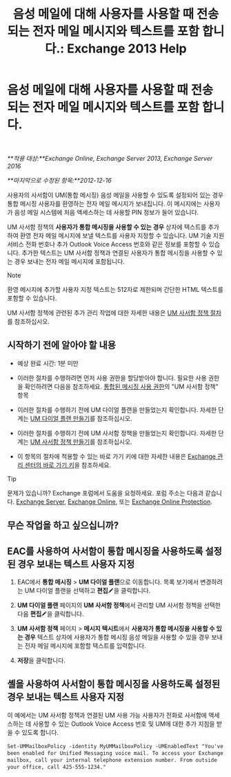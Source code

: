 ﻿---
title: '음성 메일에 대해 사용자를 사용할 때 전송 되는 전자 메일 메시지와 텍스트를 포함 합니다.: Exchange 2013 Help'
TOCTitle: 음성 메일에 대해 사용자를 사용할 때 전송 되는 전자 메일 메시지와 텍스트를 포함 합니다.
ms:assetid: 3e8292fb-0cdb-445d-8048-a59af7c38d63
ms:mtpsurl: https://technet.microsoft.com/ko-kr/library/Bb201679(v=EXCHG.150)
ms:contentKeyID: 51407684
ms.date: 05/22/2018
mtps_version: v=EXCHG.150
ms.translationtype: MT
---

# 음성 메일에 대해 사용자를 사용할 때 전송 되는 전자 메일 메시지와 텍스트를 포함 합니다.

 

_**적용 대상:**Exchange Online, Exchange Server 2013, Exchange Server 2016_

_**마지막으로 수정된 항목:**2012-12-16_

사용자의 사서함이 UM(통합 메시징) 음성 메일을 사용할 수 있도록 설정되어 있는 경우 통합 메시징 사용자를 환영하는 전자 메일 메시지가 보내집니다. 이 메시지에는 사용자가 음성 메일 시스템에 처음 액세스하는 데 사용할 PIN 정보가 들어 있습니다.

UM 사서함 정책의 **사용자가 통합 메시징을 사용할 수 있는 경우** 상자에 텍스트를 추가하여 환영 전자 메일 메시지에 보낼 텍스트를 사용자 지정할 수 있습니다. UM 기술 지원 서비스 전화 번호나 추가 Outlook Voice Access 번호와 같은 정보를 포함할 수 있습니다. 추가한 텍스트는 UM 사서함 정책과 연결된 사용자가 통합 메시징을 사용할 수 있는 경우 보내는 전자 메일 메시지에 포함됩니다.


> [!NOTE]
> 환영 메시지에 추가할 사용자 지정 텍스트는 512자로 제한되며 간단한 HTML 텍스트를 포함할 수 있습니다.



UM 사서함 정책에 관련된 추가 관리 작업에 대한 자세한 내용은 [UM 사서함 정책 절차](um-mailbox-policy-procedures-exchange-2013-help.md)를 참조하십시오.

## 시작하기 전에 알아야 할 내용

  - 예상 완료 시간: 1분 미만

  - 이러한 절차를 수행하려면 먼저 사용 권한을 할당받아야 합니다. 필요한 사용 권한을 확인하려면 다음을 참조하세요. [통합된 메시징 사용 권한](unified-messaging-permissions-exchange-2013-help.md)의 "UM 사서함 정책" 항목

  - 이러한 절차를 수행하기 전에 UM 다이얼 플랜을 만들었는지 확인합니다. 자세한 단계는 [UM 다이얼 플랜 만들기](create-a-um-dial-plan-exchange-2013-help.md)를 참조하십시오.

  - 이러한 절차를 수행하기 전에 UM 사서함 정책을 만들었는지 확인합니다. 자세한 단계는 [UM 사서함 정책 만들기](create-a-um-mailbox-policy-exchange-2013-help.md)를 참조하십시오.

  - 이 항목의 절차에 적용할 수 있는 바로 가기 키에 대한 자세한 내용은 [Exchange 관리 센터의 바로 가기 키](keyboard-shortcuts-in-the-exchange-admin-center-exchange-online-protection-help.md)을 참조하세요.


> [!TIP]
> 문제가 있습니까? Exchange 포럼에서 도움을 요청하세요. 포럼 주소는 다음과 같습니다. <A href="https://go.microsoft.com/fwlink/p/?linkid=60612">Exchange Server</A>, <A href="https://go.microsoft.com/fwlink/p/?linkid=267542">Exchange Online</A>, 또는 <A href="https://go.microsoft.com/fwlink/p/?linkid=285351">Exchange Online Protection</A>.



## 무슨 작업을 하고 싶으십니까?

## EAC를 사용하여 사서함이 통합 메시징을 사용하도록 설정된 경우 보내는 텍스트 사용자 지정

1.  EAC에서 **통합 메시징** \> **UM 다이얼 플랜**으로 이동합니다. 목록 보기에서 변경하려는 UM 다이얼 플랜을 선택하고 **편집**![편집 아이콘](images/JJ218640.6f53ccb2-1f13-4c02-bea0-30690e6ea71d(EXCHG.150).gif "편집 아이콘")을 클릭합니다.

2.  **UM 다이얼 플랜** 페이지의 **UM 사서함 정책**에서 관리할 UM 사서함 정책을 선택한 다음 **편집**![편집 아이콘](images/JJ218640.6f53ccb2-1f13-4c02-bea0-30690e6ea71d(EXCHG.150).gif "편집 아이콘")을 클릭합니다.

3.  **UM 사서함 정책** 페이지 \> **메시지 텍시트**에서 **사용자가 통합 메시징을 사용할 수 있는 경우** 텍스트 상자에 사용자가 통합 메시징 음성 메일을 사용할 수 있을 경우 보내는 전자 메일 메시지에 포함할 텍스트를 입력합니다.

4.  **저장**을 클릭합니다.

## 셸을 사용하여 사서함이 통합 메시징을 사용하도록 설정된 경우 보내는 텍스트 사용자 지정

이 예에서는 UM 사서함 정책과 연결된 UM 사용 가능 사용자가 전화로 사서함에 액세스하는 데 사용할 수 있는 Outlook Voice Access 번호 및 UM에 대한 추가 지침을 받을 수 있도록 합니다.

    Set-UMMailboxPolicy -identity MyUMMailboxPolicy -UMEnabledText "You've been enabled for Unified Messaging voice mail. To access your Exchange mailbox, call your internal telephone extension number. From outside your office, call 425-555-1234."

